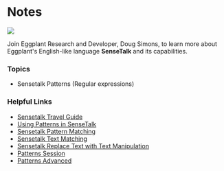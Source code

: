 # Notes

[![](https://img.shields.io/badge/YouTube-9m58s-FF0000?logo=youtube)](https://youtu.be/_RS5ZBt1JSY)

Join Eggplant Research and Developer, Doug Simons, to learn more about Eggplant's English-like language **SenseTalk** and its capabilities.

### Topics
- Sensetalk Patterns (Regular expressions)

### Helpful Links
- [Sensetalk Travel Guide](https://docs.eggplantsoftware.com/studio/stk-sensetalk-travel-guide/)
- [Using Patterns in SenseTalk](https://docs.eggplantsoftware.com/studio/stk-using-pattern-language/)
- [Sensetalk Pattern Matching](https://docs.eggplantsoftware.com/studio/stk-pattern-matching-functions/)
- [Sensetalk Text Matching](https://docs.eggplantsoftware.com/studio/stk-text-operators/#matches-operator)
- [Sensetalk Replace Text with Text Manipulation](https://docs.eggplantsoftware.com/studio/stk-pattern-capture-groups/#replacing)
- [Patterns Session](/220209-patterns/)
- [Patterns Advanced](/240807-Patterns_Advanced/)